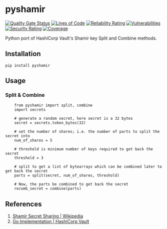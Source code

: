 # pyshamir
[![Quality Gate Status](https://sonarcloud.io/api/project_badges/measure?project=konidev20_pyshamir&metric=alert_status)](https://sonarcloud.io/summary/new_code?id=konidev20_pyshamir)
[![Lines of Code](https://sonarcloud.io/api/project_badges/measure?project=konidev20_pyshamir&metric=ncloc)](https://sonarcloud.io/summary/new_code?id=konidev20_pyshamir)
[![Reliability Rating](https://sonarcloud.io/api/project_badges/measure?project=konidev20_pyshamir&metric=reliability_rating)](https://sonarcloud.io/summary/new_code?id=konidev20_pyshamir)
[![Vulnerabilities](https://sonarcloud.io/api/project_badges/measure?project=konidev20_pyshamir&metric=vulnerabilities)](https://sonarcloud.io/summary/new_code?id=konidev20_pyshamir)
[![Security Rating](https://sonarcloud.io/api/project_badges/measure?project=konidev20_pyshamir&metric=security_rating)](https://sonarcloud.io/summary/new_code?id=konidev20_pyshamir)
[![Coverage](https://sonarcloud.io/api/project_badges/measure?project=konidev20_pyshamir&metric=coverage)](https://sonarcloud.io/summary/new_code?id=konidev20_pyshamir)

Python port of HashiCorp Vault's Shamir key Split and Combine methods.

## Installation
```
pip install pyshamir 
```

## Usage

### Split & Combine
```
    from pyshamir import split, combine
    import secrets

    # generate a random secret, here secret is a 32 bytes
    secret = secrets.token_bytes(32)

    # set the number of shares; i.e. the number of parts to split the secret into
    num_of_shares = 5

    # threshold is minimum number of keys required to get back the secret
    threshold = 3

    # split to get a list of bytearrays which can be combined later to get back the secret
    parts = split(secret, num_of_shares, threshold)

    # Now, the parts be combined to get back the secret
    recomb_secret = combine(parts)
```

## References
1. [Shamir Secret Sharing | Wikipedia](https://en.wikipedia.org/wiki/Shamir%27s_Secret_Sharing)
2. [Go Implementation | HashiCorp Vault](https://github.com/hashicorp/vault/tree/main/shamir)